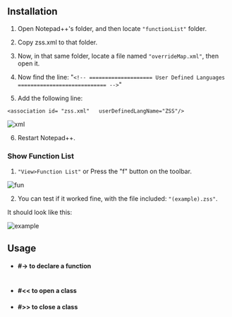 ## Installation
1. Open Notepad++'s folder, and then locate ```"functionList"``` folder.

2. Copy zss.xml to that folder.

3. Now, in that same folder, locate a file named ```"overrideMap.xml"```, then open it.

4. Now find the line: 
"```<!-- ==================== User Defined Languages ============================ -->```"

5. Add the following line:

```<association id= "zss.xml"	userDefinedLangName="ZSS"/>```

![xml](images/xml.png)

6. Restart Notepad++.


### Show Function List

1. ```"View>Function List"``` or Press the "f" button on the toolbar.

![fun](images/function.png)

2. You can test if it worked fine, with the file included: ```"(example).zss"```.

It should look like this:

![example](example/should_look_like_this.png)

## Usage
* #### #-> 		to declare a function
   #
* #### #<<  		to open a class
* #### #>> 		to close a class
